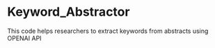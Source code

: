 # Keyword_Abstractor
This code helps researchers to extract keywords from abstracts using OPENAI API

